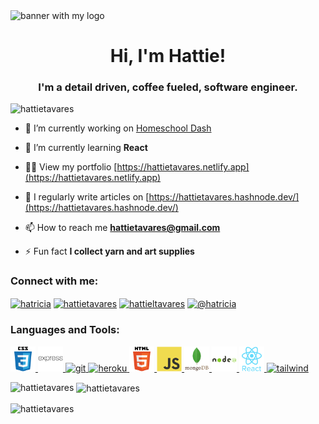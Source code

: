<img src="https://user-images.githubusercontent.com/82660400/167530214-5b6872db-ddaf-48fb-96ce-e926d61fe819.png" alt= "banner with my logo">
<h1 align="center">Hi, I'm Hattie!</h1>
<h3 align="center">I'm a detail driven, coffee fueled, software engineer.</h3>

<p align="left"> <img src="https://komarev.com/ghpvc/?username=hattietavares&label=Profile%20views&color=0e75b6&style=flat" alt="hattietavares" /> </p>


- 🔭 I’m currently working on [Homeschool Dash](https://github.com/HattieTavares/Homeschool-Dash)

- 🌱 I’m currently learning **React**

- 👨‍💻 View my portfolio [https://hattietavares.netlify.app](https://hattietavares.netlify.app)

- 📝 I regularly write articles on [https://hattietavares.hashnode.dev/](https://hattietavares.hashnode.dev/)

- 📫 How to reach me **hattietavares@gmail.com**

- ⚡ Fun fact **I collect yarn and art supplies**

<h3 align="left">Connect with me:</h3>
<p align="left">
<a href="https://dev.to/hatricia" target="blank"><img align="center" src="https://raw.githubusercontent.com/rahuldkjain/github-profile-readme-generator/master/src/images/icons/Social/devto.svg" alt="hatricia" height="30" width="40" /></a>
<a href="https://twitter.com/hattietavares" target="blank"><img align="center" src="https://raw.githubusercontent.com/rahuldkjain/github-profile-readme-generator/master/src/images/icons/Social/twitter.svg" alt="hattietavares" height="30" width="40" /></a>
<a href="https://linkedin.com/in/hattieltavares" target="blank"><img align="center" src="https://raw.githubusercontent.com/rahuldkjain/github-profile-readme-generator/master/src/images/icons/Social/linked-in-alt.svg" alt="hattieltavares" height="30" width="40" /></a>
<a href="https://hashnode.com/@hatricia" target="blank"><img align="center" src="https://raw.githubusercontent.com/rahuldkjain/github-profile-readme-generator/master/src/images/icons/Social/hashnode.svg" alt="@hatricia" height="30" width="40" /></a>
</p>

<h3 align="left">Languages and Tools:</h3>
<p align="left"> <a href="https://developer.mozilla.org/en-US/docs/Web/CSS" target="_blank" rel="noreferrer"> <img src="https://raw.githubusercontent.com/devicons/devicon/master/icons/css3/css3-original-wordmark.svg" alt="css3" width="40" height="40"/> </a> <a href="https://expressjs.com" target="_blank" rel="noreferrer"> <img src="https://raw.githubusercontent.com/devicons/devicon/master/icons/express/express-original-wordmark.svg" alt="express" width="40" height="40"/> </a> <a href="https://git-scm.com/" target="_blank" rel="noreferrer"> <img src="https://www.vectorlogo.zone/logos/git-scm/git-scm-icon.svg" alt="git" width="40" height="40"/> </a> <a href="https://heroku.com" target="_blank" rel="noreferrer"> <img src="https://www.vectorlogo.zone/logos/heroku/heroku-icon.svg" alt="heroku" width="40" height="40"/> </a> <a href="https://developer.mozilla.org/en-US/docs/Web/HTML" target="_blank" rel="noreferrer"> <img src="https://raw.githubusercontent.com/devicons/devicon/master/icons/html5/html5-original-wordmark.svg" alt="html5" width="40" height="40"/> </a> <a href="https://developer.mozilla.org/en-US/docs/Web/JavaScript" target="_blank" rel="noreferrer"> <img src="https://raw.githubusercontent.com/devicons/devicon/master/icons/javascript/javascript-original.svg" alt="javascript" width="40" height="40"/> </a> <a href="https://www.mongodb.com/" target="_blank" rel="noreferrer"> <img src="https://raw.githubusercontent.com/devicons/devicon/master/icons/mongodb/mongodb-original-wordmark.svg" alt="mongodb" width="40" height="40"/> </a> <a href="https://nodejs.org" target="_blank" rel="noreferrer"> <img src="https://raw.githubusercontent.com/devicons/devicon/master/icons/nodejs/nodejs-original-wordmark.svg" alt="nodejs" width="40" height="40"/> </a> <a href="https://reactjs.org/" target="_blank" rel="noreferrer"> <img src="https://raw.githubusercontent.com/devicons/devicon/master/icons/react/react-original-wordmark.svg" alt="react" width="40" height="40"/> </a> <a href="https://tailwindcss.com/" target="_blank" rel="noreferrer"> <img src="https://www.vectorlogo.zone/logos/tailwindcss/tailwindcss-icon.svg" alt="tailwind" width="40" height="40"/> </a> </p>

<p><img align="left" src="https://github-readme-stats.vercel.app/api/top-langs?username=hattietavares&show_icons=true&locale=en&layout=compact" alt="hattietavares" /></p>

<p>&nbsp;<img align="center" src="https://github-readme-stats.vercel.app/api?username=hattietavares&show_icons=true&locale=en" alt="hattietavares" /></p>

<p><img align="center" src="https://github-readme-streak-stats.herokuapp.com/?user=hattietavares&" alt="hattietavares" /></p>